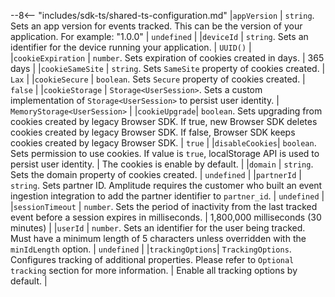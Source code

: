 --8<-- "includes/sdk-ts/shared-ts-configuration.md"
    |`appVersion` | `string`. Sets an app version for events tracked. This can be the version of your application. For example: "1.0.0" | `undefined` |
    |`deviceId` | `string`. Sets an identifier for the device running your application. | `UUID()` |
    |`cookieExpiration` | `number`. Sets expiration of cookies created in days. | 365 days |
    |`cookieSameSite` | `string`. Sets `SameSite` property of cookies created. | `Lax` |
    |`cookieSecure` | `boolean`. Sets `Secure` property of cookies created. | `false` |
    |`cookieStorage` | `Storage<UserSession>`. Sets a custom implementation of `Storage<UserSession>` to persist user identity. | `MemoryStorage<UserSession>` |
    |`cookieUpgrade`| `boolean`. Sets upgrading from cookies created by legacy Browser SDK. If true, new Browser SDK deletes cookies created by legacy Browser SDK. If false, Browser SDK keeps cookies created by legacy Browser SDK. | `true` |
    |`disableCookies`| `boolean`. Sets permission to use cookies. If value is `true`, localStorage API is used to persist user identity. | The cookies is enable by default. |
    |`domain` | `string`. Sets the domain property of cookies created. | `undefined` |
    |`partnerId` | `string`. Sets partner ID. Amplitude requires the customer who built an event ingestion integration to add the partner identifier to `partner_id`. | `undefined` |
    |`sessionTimeout` | `number`. Sets the period of inactivity from the last tracked event before a session expires in milliseconds. | 1,800,000 milliseconds (30 minutes) |
    |`userId` | `number`. Sets an identifier for the user being tracked. Must have a minimum length of 5 characters unless overridden with the `minIdLength` option. | `undefined` |
    |`trackingOptions`| `TrackingOptions`. Configures tracking of additional properties. Please refer to `Optional tracking` section for more information. | Enable all tracking options by default. |
